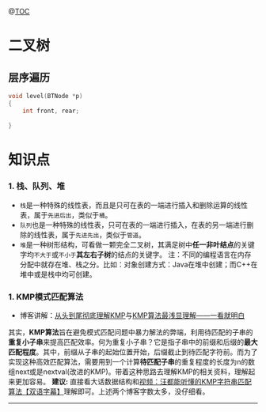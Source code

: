﻿---
layout: caymandefault
---

@[TOC](数据结构)

# 二叉树
## 层序遍历
```c
void level(BTNode *p)
{
    int front, rear;
    
}
```
# 知识点
### 1. 栈、队列、堆
* `栈`是一种特殊的线性表，而且是只可在表的一端进行插入和删除运算的线性表，属于`先进后出`，类似于`桶`。
* `队列`也是一种特殊的线性表，只可在表的一端进行插入，在表的另一端进行删除的线性表，属于`先进先出`，类似于`管道`。
* `堆`是一种树形结构，可看做一颗完全二叉树，其满足树中**任一非叶结点**的关键字均`不大于`或`不小于`**其左右子树**的结点的关键字。
注：不同的编程语言在内存分配中就存在堆、栈之分。比如：对象创建方式：Java在堆中创建；而C++在堆中或是栈中均可创建。

### 1. KMP模式匹配算法
* 博客讲解：[从头到尾彻底理解KMP](https://www.cnblogs.com/zhangtianq/p/5839909.html)与[KMP算法最浅显理解——一看就明白](https://blog.csdn.net/starstar1992/article/details/54913261/)

其实，**KMP算法**旨在避免模式匹配问题中暴力解法的弊端，利用待匹配的子串的**重复小子串**来提高匹配效率。何为重复小子串？它是指子串中的前缀和后缀的**最大匹配程度**。其中，前缀从子串的起始位置开始，后缀截止到待匹配字符前。而为了实现这种高效匹配算法，需要用到一个计算**待匹配子串**的重复程度的长度为n的数组next或是nextval(改进的KMP)。带着这种思路去理解KMP的相关资料，理解起来更加容易。
**建议:**	直接看大话数据结构和[视频：汪都能听懂的KMP字符串匹配算法【双语字幕】](https://www.bilibili.com/video/av3246487?from=search&seid=11076211758386717372)理解即可。上述两个博客字数太多，没仔细看。



---
